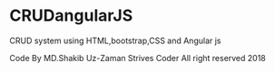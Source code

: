 # CRUDangularJS
CRUD system using HTML,bootstrap,CSS and Angular js

Code By MD.Shakib Uz-Zaman
Strives Coder
All right reserved 2018

